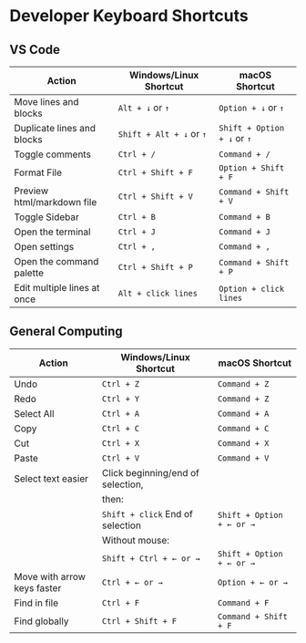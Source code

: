 # Developer Keyboard Shortcuts

## VS Code
| Action                            | Windows/Linux Shortcut | macOS Shortcut       |
| --------------------------------- | -----------------------| ---------------------|
| Move lines and blocks             | `Alt + ↓` or `↑`       | `Option + ↓` or `↑`  |
| Duplicate lines and blocks        | `Shift + Alt + ↓` or `↑`| `Shift + Option + ↓` or `↑` |
| Toggle comments                   | `Ctrl + /`              | `Command + /`        |
| Format File                       | `Ctrl + Shift + F`      | `Option + Shift + F` |
| Preview html/markdown file        | `Ctrl + Shift + V`      | `Command + Shift + V`|
| Toggle Sidebar                    | `Ctrl + B`              | `Command + B`        |
| Open the terminal                 | `Ctrl + J`              | `Command + J`        |
| Open settings                     | `Ctrl + ,`              | `Command + ,`        |
| Open the command palette          | `Ctrl + Shift + P`      | `Command + Shift + P`|
| Edit multiple lines at once       | `Alt + click lines`     | `Option + click lines`|


## General Computing
| Action                            | Windows/Linux Shortcut           | macOS Shortcut               |
| --------------------------------- | --------------------------------- | ----------------------------|
| Undo                              | `Ctrl + Z`                        | `Command + Z`               |
| Redo                              | `Ctrl + Y`                        | `Command + Z`               |
| Select All                        | `Ctrl + A`                        | `Command + A`               |
| Copy                              | `Ctrl + C`                        | `Command + C`               |
| Cut                               | `Ctrl + X`                        | `Command + X`               |
| Paste                             | `Ctrl + V`                        | `Command + V`               |
| Select text easier                | Click beginning/end of selection,
|                                   | then:                           
|                                   | `Shift + click` End of selection  | `Shift + Option + ← or →`   |
|                                   | Without mouse:                    |                             |
|                                   | `Shift + Ctrl + ← or →`           | `Shift + Option + ← or →`   |
| Move with arrow keys faster       | `Ctrl + ← or →`                   | `Option + ← or →`           |
| Find in file                      | `Ctrl + F`                        | `Command + F`               |
| Find globally                     | `Ctrl + Shift + F`                | `Command + Shift + F`       |

